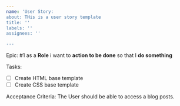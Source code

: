 ```yaml
---
name: 'User Story: 
about: THis is a user story template
title: ''
labels: ''
assignees: ''

---
```


Epic: #1
as a **Role** i want to **action to be done** so that I **do something**

Tasks: 
* [ ] Create HTML base template
* [ ] Create CSS base template

Acceptance Criteria: 
The User should be able to access a blog posts.
